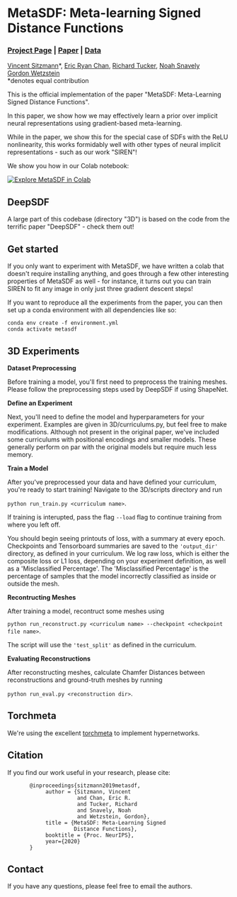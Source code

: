 # MetaSDF: Meta-learning Signed Distance Functions
### [Project Page](https://vsitzmann.github.io/metasdf) | [Paper](https://arxiv.org/abs/2006.09662) | [Data]()
[Vincent Sitzmann](https://vsitzmann.github.io/)\*,
[Eric Ryan Chan](http://alexanderbergman7.github.io),
[Richard Tucker](),
[Noah Snavely](http://www.cs.cornell.edu/~snavely/)<br>
[Gordon Wetzstein](https://stanford.edu/~gordonwz/)<br>
\*denotes equal contribution

This is the official implementation of the paper "MetaSDF: Meta-Learning Signed Distance Functions".

In this paper, we show how we may effectively learn a prior over implicit neural representations using
gradient-based meta-learning. 

While in the paper, we show this for the special case of SDFs with the ReLU nonlinearity, this works formidably well 
with other types of neural implicit representations - such as our work "SIREN"!

We show you how in our Colab notebook:

[![Explore MetaSDF in Colab](https://colab.research.google.com/assets/colab-badge.svg)](https://colab.research.google.com/github/vsitzmann/metasdf/blob/master/metasdf.ipynb)<br>

## DeepSDF
A large part of this codebase (directory "3D") is based on the code from the terrific paper "DeepSDF" - check them out!

## Get started
If you only want to experiment with MetaSDF, we have written a colab that doesn't require installing anything,
and goes through a few other interesting properties of MetaSDF as well - for instance, it turns out you can train
SIREN to fit any image in only just three gradient descent steps!

If you want to reproduce all the experiments from the paper, you can then set up a conda environment with all dependencies like so:
```
conda env create -f environment.yml
conda activate metasdf
```

## 3D Experiments

**Dataset Preprocessing**

Before training a model, you'll first need to preprocess the training meshes. Please follow the preprocessing steps used by DeepSDF if using ShapeNet.

**Define an Experiment**

Next, you'll need to define the model and hyperparameters for your experiment. Examples are given in 3D/curriculums.py, but feel free to make modifications. Although not present in the original paper, we've included some curriculums with positional encodings and smaller models. These generally perform on par with the original models but require much less memory.

**Train a Model**

After you've preprocessed your data and have defined your curriculum, you're ready to start training! Navigate to the 3D/scripts directory and run

`python run_train.py <curriculum name>`.

If training is interupted, pass the flag `--load` flag to continue training from where you left off.

You should begin seeing printouts of loss, with a summary at every epoch. Checkpoints and Tensorboard summaries are saved to the `'output_dir'` directory, as defined in your curriculum. We log raw loss, which is either the composite loss or L1 loss, depending on your experiment definition, as well as a 'Misclassified Percentage'. The 'Misclassified Percentage' is the percentage of samples that the model incorrectly classified as inside or outside the mesh.

**Recontructing Meshes**

After training a model, recontruct some meshes using

`python run_reconstruct.py <curriculum name> --checkpoint <checkpoint file name>`.

The script will use the `'test_split'` as defined in the curriculum.

**Evaluating Reconstructions**

After reconstructing meshes, calculate Chamfer Distances between reconstructions and ground-truth meshes by running

`python run_eval.py <reconstruction dir>`.


## Torchmeta
We're using the excellent [torchmeta](https://github.com/tristandeleu/pytorch-meta) to implement hypernetworks.

## Citation
If you find our work useful in your research, please cite:
```
       @inproceedings{sitzmann2019metasdf,
            author = {Sitzmann, Vincent
                      and Chan, Eric R.
                      and Tucker, Richard
                      and Snavely, Noah
                      and Wetzstein, Gordon},
            title = {MetaSDF: Meta-Learning Signed
                     Distance Functions},
            booktitle = {Proc. NeurIPS},
            year={2020}
       }
```

## Contact
If you have any questions, please feel free to email the authors.
